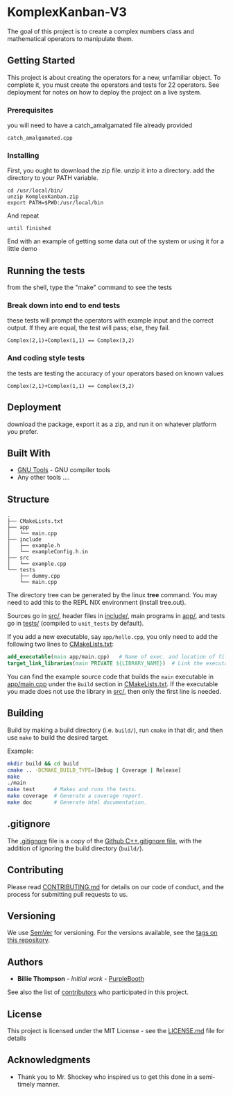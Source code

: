 # KomplexKanban-V3

The goal of this project is to create a complex numbers class and mathematical operators to manipulate them.
## Getting Started

This project is about creating the operators for a new, unfamiliar object. To complete it, you must create the operators and tests for 22 operators. See deployment for notes on how to deploy the project on a live system.

### Prerequisites

you will need to have a catch_amalgamated file already provided 
```
catch_amalgamated.cpp
```

### Installing

First, you ought to download the zip file. unzip it into a directory. add the directory to your PATH variable.

```
cd /usr/local/bin/
unzip KomplexKanban.zip
export PATH=$PWD:/usr/local/bin
```

And repeat

```
until finished
```

End with an example of getting some data out of the system or using it for a little demo

## Running the tests

from the shell, type the "make" command to see the tests

### Break down into end to end tests

these tests will prompt the operators with example input and the correct output. If they are equal, the test will pass; else, they fail.
```
Complex(2,1)+Complex(1,1) == Complex(3,2)
```

### And coding style tests

the tests are testing the accuracy of your operators based on known values
```
Complex(2,1)+Complex(1,1) == Complex(3,2)
```

## Deployment

download the package, export it as a zip, and run it on whatever platform you prefer.

## Built With

* [GNU Tools](https://www.gnu.org/software/gcc/) - GNU compiler tools
* Any other tools ....


## Structure
``` text
.
├── CMakeLists.txt
├── app
│   └── main.cpp
├── include
│   ├── example.h
│   └── exampleConfig.h.in
├── src
│   └── example.cpp
└── tests
    ├── dummy.cpp
    └── main.cpp
```
The directory tree can be generated by the linux **tree** command.  You may need to add this to the REPL NIX environment (install tree.out).

Sources go in [src/](src/), header files in [include/](include/), main programs in [app/](app), and
tests go in [tests/](tests/) (compiled to `unit_tests` by default).

If you add a new executable, say `app/hello.cpp`, you only need to add the following two lines to [CMakeLists.txt](CMakeLists.txt):

```cmake
add_executable(main app/main.cpp)   # Name of exec. and location of file.
target_link_libraries(main PRIVATE ${LIBRARY_NAME})  # Link the executable to lib built from src/*.cpp (if it uses it).
```

You can find the example source code that builds the `main` executable in [app/main.cpp](app/main.cpp) under the `Build` section in [CMakeLists.txt](CMakeLists.txt).
If the executable you made does not use the library in [src/](src), then only the first line is needed.



## Building

Build by making a build directory (i.e. `build/`), run `cmake` in that dir, and then use `make` to build the desired target.

Example:

```bash
mkdir build && cd build
cmake .. -DCMAKE_BUILD_TYPE=[Debug | Coverage | Release]
make
./main
make test      # Makes and runs the tests.
make coverage  # Generate a coverage report.
make doc       # Generate html documentation.
```

## .gitignore

The [.gitignore](.gitignore) file is a copy of the [Github C++.gitignore file](https://github.com/github/gitignore/blob/master/C%2B%2B.gitignore),
with the addition of ignoring the build directory (`build/`).



## Contributing

Please read [CONTRIBUTING.md](https://gist.github.com/PurpleBooth/b24679402957c63ec426) for details on our code of conduct, and the process for submitting pull requests to us.

## Versioning

We use [SemVer](http://semver.org/) for versioning. For the versions available, see the [tags on this repository](https://github.com/your/project/tags). 

## Authors

* **Billie Thompson** - *Initial work* - [PurpleBooth](https://github.com/PurpleBooth)

See also the list of [contributors](https://github.com/your/project/contributors) who participated in this project.

## License

This project is licensed under the MIT License - see the [LICENSE.md](LICENSE.md) file for details

## Acknowledgments

* Thank you to Mr. Shockey who inspired us to get this done in a semi-timely manner. 
